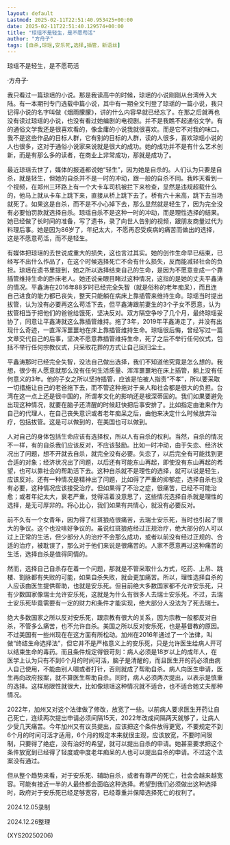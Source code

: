 ```yaml
---
layout: default
Lastmod: 2025-02-11T22:51:40.953425+00:00
date: 2025-02-11T22:51:40.129574+00:00
title: "琼瑶不是轻生，是不愿苟活"
author: "方舟子"
tags: [自杀,琼瑶,安乐死,选择,插管，新语丝]
---
```


琼瑶不是轻生，是不愿苟活

·方舟子·

我只看过一篇琼瑶的小说。那是我读高中的时候，琼瑶的小说刚刚从台湾传入大陆。有一本期刊专门选载中篇小说，其中有一期全文刊登了琼瑶的一篇小说，我只记得小说的名字叫做《烟雨朦朦》，讲的什么内容早就已经忘了。在那之后就再也没有读过琼瑶的小说，也没有看过她编剧的电视剧。并不是我瞧不起通俗文学。有的通俗文学我还是很喜欢看的，像金庸的小说我就很喜欢。而是它不对我的味口。我不是这些作品的目标人群，它有别的目标的人群，读的人很多，喜欢琼瑶小说的人也很多，这对于通俗小说家来说就是很大的成功。她的成功并不是有什么艺术创新，而是有那么多的读者，在商业上非常成功，那就是成功了。

最近琼瑶去世了，媒体的报道都说她“轻生”，因为她是自杀的。人们认为只要是自杀，就是轻生，但她的自杀并不是一时的冲动，跟一般的自杀不同。我昨天看到一个视频，在郑州三环路上有一个大卡车司机被拦下来检查，显然是违规超载什么的，他马上就从卡车上跳下来，直接从桥上跳下去了。桥有六十米高，跳下去当场就死了。如果这是自杀，而不是不小心掉下去，那么显然就是轻生了，因为完全没有必要怕罚款就选择自杀。琼瑶自杀不是这种一时的冲动，而是理性选择的结果。她已经做了长时间的准备，写了遗书，录了向世人告别的视频，跟朋友商量过代为料理后事。她是因为86岁了，年纪太大，不愿再忍受疾病的痛苦而做出的选择，这是不愿意苟活，而不是轻生。

有媒体把琼瑶的去世说成重大的损失，这也言过其实。她的创作生命早已结束，已经写不出什么作品了，在这个时候选择死亡不会有什么损失，反而能减轻社会的负担。琼瑶在遗书里提到，她之所以选择结束自己的生命，是因为不愿意变成一个靠插管维持生命的卧床老人。她还说亲眼目睹过这种情况，这指的是她的丈夫平鑫涛的情况。平鑫涛在2016年88岁时已经完全失智（就是俗称的老年痴呆），而且连自己进食的能力都已丧失，整天只能躺在病床上靠插管来维持生命。琼瑶当时提出拔管，认为没有必要再这么苟活下去，但平鑫涛跟前妻生的3个子女不愿意，认为拔管相当于把他们的爸爸给饿死，坚决反对。双方隔空争吵了几个月，最终琼瑶妥协了，同意让平鑫涛就这么靠插管维持。拖了3年，2019年平鑫涛走了，并没有出现什么奇迹，一直浑浑噩噩地在床上靠插管维持生命。琼瑶很后悔，曾经写过一篇文章交代自己的后事，坚决不愿意靠插管维持生命，死了之后不举行任何仪式，包括不举行任何宗教仪式，只采取花葬的方式让自己回归尘土。

平鑫涛那时已经完全失智，没法自己做出选择，我们不知道他究竟是怎么想的。我想，很少有人愿意就那么没有任何生活质量、浑浑噩噩地在床上插管，躺上没有任何意义的3年。他的子女之所以坚持插管，应该是怕被人指责“不孝”，所以要采取一切措施让自己的老爸拖下去，而不管这种拖对于亲人和社会都是很大的负担。台湾在这一点上还是很中国的，所谓孝文化的影响还是根深蒂固的。我们如果要避免出现这种情况，就要在脑子还清醒的时候赶快把后事安排了。比如指定由谁来作为自己的代理人，在自己丧失意识或者老年痴呆之后，由他来决定什么时候放弃治疗，包括拔管。这是可以做到的，在美国也可以做到。

人对自己的身体包括生命应该有选择权，所以人有自杀的权利。当然，自杀的情况不一样，有的自杀我们应该反对，不应该鼓励。比如一时冲动，由于失恋、经济状况出了问题，想不开就去自杀，就完全没有必要。失恋了，以后完全有可能找到更合适的对象；经济状况出了问题，以后还有可能东山再起，即使没有东山再起的希望，也可以靠社会的帮助活下去。这种自杀就不是理性的选择，就可以说是轻生，应该反对。还有一种情况是精神出了问题，比如得了严重的抑郁症，选择自杀也没有必要，这种情况应该接受治疗。但如果得了不治之症，很痛苦，已经不可能治愈；或者年纪太大，衰老严重，觉得活着没意思了，这些情况选择自杀就是理性的选择，是无可厚非的。将心比心，我们如果有共情心，就没有必要反对。

前不久有一个女青年，因为得了红斑狼疮很痛苦，去瑞士安乐死，当时也引起了很大的争议。这个也没啥好争议的。虽说红斑狼疮经过正规治疗，绝大部分的人可以过上正常的生活，但少部分人的治疗不会那么成功，或者以前没有经过正规的、合适的治疗，被耽误了，那么对于他们来说是很痛苦的。人家不愿意再过这种痛苦的生活，选择自杀是值得同情的。

然而，选择自己自杀存在着一个问题，那就是不管采取什么方式，吃药、上吊、跳楼、割脉都有失败的可能，如果自杀失败，就会更加痛苦。所以，理性选择自杀的人应该由医生提供帮助，也就是安乐死。但目前绝大多数国家都不允许安乐死，只有少数国家像瑞士允许安乐死，这就是为什么有很多人去瑞士安乐死。不过，去瑞士安乐死毕竟需要有一定的财力和条件才能实现，绝大部分人没法为了死去瑞士。

绝大多数国家之所以反对安乐死，跟宗教有很大的关系，因为宗教一般都反对自杀，不管多么痛苦，也不允许自杀。美国之所以反对安乐死，也是基督教的原因。不过美国有一些州现在在这方面有所松动。加州在2016年通过了一个法律，叫做“终结生命选择法”，但它并不是严格意义上的安乐死，只是允许医生给病人开可以结束生命的毒药。而且条件规定得很苛刻：病人必须是18岁以上的成年人，在医学上认为只有不到6个月的时间可活，脑子是清醒的，而且医生开的药必须由病人自己使用，不能由别人喂或者打针，否则就成了帮助自杀。病人向医生申请，医生再向政府报案，就不算医生帮助自杀。同时，病人必须两次提出，以表示是慎重的选择。这样局限性就很大，比如像琼瑶这种情况就不适合，也不适合她丈夫那种情况。

2022年，加州又对这个法律做了修改，放宽了一些。以前病人要求医生开药让自己死亡，连续两次提出申请必须间隔15天，2022年改成间隔两天就够了，让病人少受几天痛苦。今年加州又有议员提出，应该把这个条件放得更宽，不要规定不到6个月的时间可活才适用，6个月的规定本来就很主观，应该放宽，不要时间限制，只要得了绝症，没有治好的希望，就可以提出自杀的申请。她甚至要求把这个条件放宽到已经得了轻度或中度老年痴呆的人也可以提出自杀的申请。不过这个法案没有通过。

但从整个趋势来看，对于安乐死、辅助自杀，或者有尊严的死亡，社会会越来越宽容。可能有接近一半的人最终都会面临这种选择。希望到我们必须做出这种选择时，政府对于安乐死已经足够宽容，已经尊重并保障选择死亡的权利了。

2024.12.05录制

2024.12.26整理

(XYS20250206)

